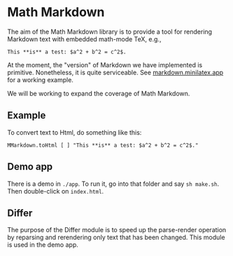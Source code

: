 
# Math Markdown


The aim of the Math Markdown library is
to provide a tool for rendering Markdown
text with embedded math-mode TeX, e.g.,

```
This **is** a test: $a^2 + b^2 = c^2$.
```

At the moment, the "version" of Markdown
we have implemented is primitive. Nonetheless, it is quite serviceable.  See
[markdown.minilatex.app](https://markdown.minilatex.app)
for a working example.

We will be working to expand the coverage
of Math Markdown.

## Example

To convert text to Html, do something like this:

```
MMarkdown.toHtml [ ] "This **is** a test: $a^2 + b^2 = c^2$."
```

## Demo app

There is a demo in `./app`.  To run
it, go into that folder and say `sh make.sh`.  Then
double-click on `index.html`.

## Differ

The purpose of the Differ module is to speed up the parse-render
operation by reparsing and rerendering only text that has been
changed.  This module is used in the demo app.   
